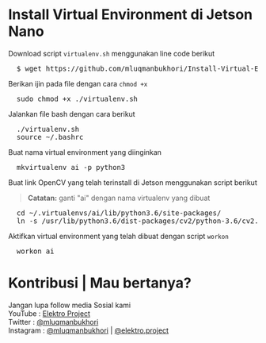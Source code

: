 # Install Virtual Environment di Jetson Nano
Download script `virtualenv.sh` menggunakan line code berikut
<pre>
  $ wget https://github.com/mluqmanbukhori/Install-Virtual-Environment-Jetson/raw/main/virtualenv.sh
</pre>

Berikan ijin pada file dengan cara `chmod +x`
<pre>
  sudo chmod +x ./virtualenv.sh
</pre>

Jalankan file bash dengan cara berikut
<pre>
  ./virtualenv.sh
  source ~/.bashrc
</pre>

Buat nama virtual environment yang diinginkan
<pre>
  mkvirtualenv ai -p python3
</pre>

Buat link OpenCV yang telah terinstall di Jetson menggunakan script berikut
> **Catatan:** ganti "ai" dengan nama virtualenv yang dibuat
<pre>
  cd ~/.virtualenvs/ai/lib/python3.6/site-packages/ 
  ln -s /usr/lib/python3.6/dist-packages/cv2/python-3.6/cv2.cpython-36m-aarch64-linux-gnu.so cv2.s
</pre>

Aktifkan virtual environment yang telah dibuat dengan script `workon`
<pre>
  workon ai
</pre>

# Kontribusi | Mau bertanya?
Jangan lupa follow media Sosial kami <br>
YouTube : [Elektro Project](https://www.youtube.com/elektroproject) <br>
Twitter : [@mluqmanbukhori](https://twitter.com/mluqmanbukhori) <br>
Instagram : [@mluqmanbukhori](https://instagram.com/mluqmanbukhori) | [@elektro.project](https://instagram.com/elektro.project)
